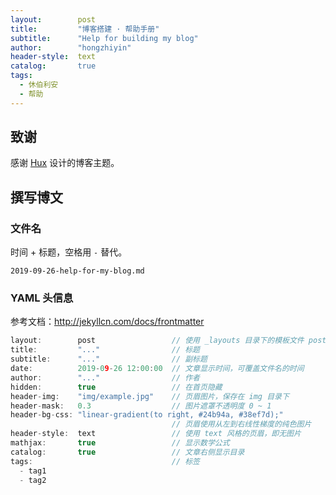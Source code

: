 ```yaml
---
layout:        post
title:         "博客搭建 · 帮助手册"
subtitle:      "Help for building my blog"
author:        "hongzhiyin"
header-style:  text
catalog:       true
tags:
  - 休伯利安
  - 帮助
---
```


## 致谢

感谢 [Hux](https://huangxuan.me) 设计的博客主题。

## 撰写博文

### 文件名

时间 + 标题，空格用 `-` 替代。

```
2019-09-26-help-for-my-blog.md
```



### YAML 头信息

参考文档：http://jekyllcn.com/docs/frontmatter

```c
layout:        post                 // 使用 _layouts 目录下的模板文件 post
title:         "..."                // 标题
subtitle:      "..."                // 副标题
date:          2019-09-26 12:00:00  // 文章显示时间，可覆盖文件名的时间
author:        "..."                // 作者
hidden:        true                 // 在首页隐藏
header-img:    "img/example.jpg"    // 页眉图片，保存在 img 目录下
header-mask:   0.3                  // 图片遮罩不透明度 0 ~ 1
header-bg-css: "linear-gradient(to right, #24b94a, #38ef7d);"
                                    // 页眉使用从左到右线性梯度的纯色图片
header-style:  text                 // 使用 text 风格的页眉，即无图片
mathjax:       true                 // 显示数学公式
catalog:       true                 // 文章右侧显示目录
tags:                               // 标签
  - tag1
  - tag2
```

